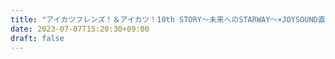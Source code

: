 ```yaml
---
title: "アイカツフレンズ！＆アイカツ！10th STORY～未来へのSTARWAY～×JOYSOUND直営店コラボキャンペーン2"
date: 2023-07-07T15:20:30+09:00
draft: false
---
```


<style>
 .photo {
    margin-top: 44px;
    width:100%;
    height:400px;
 }
</style>

<div id="s11" class="photo"></div>
<div id="s12" class="photo"></div>
<div id="s13" class="photo"></div>
<div id="s14" class="photo"></div>
<div id="s15" class="photo"></div>
<div id="s16" class="photo"></div>
<div id="s17" class="photo"></div>
<div id="s18" class="photo"></div>
<div id="s19" class="photo"></div>


---

<script src="https://cdnjs.cloudflare.com/ajax/libs/three.js/r105/three.min.js"></script>
<script src="https://cdn.jsdelivr.net/npm/panolens@0.11.0/build/panolens.min.js"></script>

<script>
  const viewPanorama = (selector, imgpath) => {
    const el = document.querySelector(selector);
    const panorama = new PANOLENS.ImagePanorama(imgpath);
    let viewer = new PANOLENS.Viewer({
        container: el,
        cameraFov: 100,
        autoRotate: true,
        autoRotateSpeed: 0.1,
        autoRotateActivationDuration: 5
    });
    viewer.add(panorama);
  };

viewPanorama("#s11", "../IMG_20230707_110701_00_011_PureShot.jpg");
viewPanorama("#s12", "../IMG_20230707_110739_00_012_PureShot.jpg");
viewPanorama("#s13", "../IMG_20230707_110748_00_013_PureShot.jpg");
viewPanorama("#s14", "../IMG_20230707_110839_00_014_PureShot.jpg");
viewPanorama("#s15", "../IMG_20230707_110939_00_015_PureShot.jpg");
viewPanorama("#s16", "../IMG_20230707_111118_00_016_PureShot.jpg");
viewPanorama("#s17", "../IMG_20230707_120627_00_017_PureShot.jpg");
viewPanorama("#s18", "../IMG_20230707_120854_00_018_PureShot.jpg");
viewPanorama("#s19", "../IMG_20230707_121152_00_019_PureShot.jpg");

</script>
